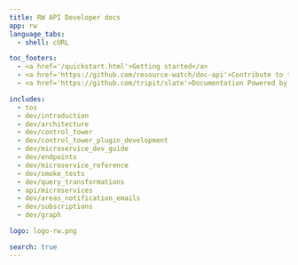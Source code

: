 ```yaml
---
title: RW API Developer docs
app: rw
language_tabs:
  - shell: cURL

toc_footers:
  - <a href='/quickstart.html'>Getting started</a>
  - <a href='https://github.com/resource-watch/doc-api'>Contribute to these docs</a>
  - <a href='https://github.com/tripit/slate'>Documentation Powered by Slate</a>

includes:
  - tos
  - dev/introduction
  - dev/architecture
  - dev/control_tower
  - dev/control_tower_plugin_development
  - dev/microservice_dev_guide
  - dev/endpoints
  - dev/microservice_reference
  - dev/smoke_tests
  - dev/query_transformations
  - api/microservices
  - dev/areas_notification_emails
  - dev/subscriptions
  - dev/graph

logo: logo-rw.png

search: true
---
```

